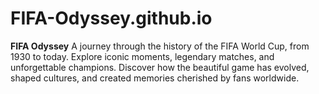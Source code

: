 # FIFA-Odyssey.github.io
**FIFA Odyssey**   A journey through the history of the FIFA World Cup, from 1930 to today. Explore iconic moments, legendary matches, and unforgettable champions. Discover how the beautiful game has evolved, shaped cultures, and created memories cherished by fans worldwide.
